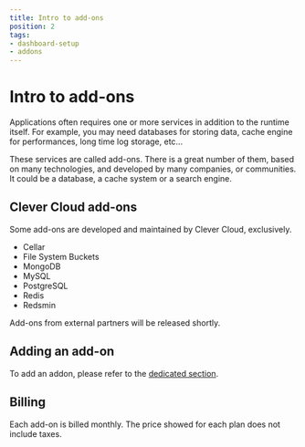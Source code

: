 ```yaml
---
title: Intro to add-ons
position: 2
tags:
- dashboard-setup
- addons
---
```


# Intro to add-ons

Applications often requires one or more services in addition to the runtime itself. For example, you may need databases
for storing data, cache engine for performances, long time log storage, etc...

These services are called add-ons. There is a great number of them, based on many technologies, and developed by many
companies, or communities. It could be a database, a cache system or a search engine.

## Clever Cloud add-ons

Some add-ons are developed and maintained by Clever Cloud, exclusively.

* Cellar
* File System Buckets
* MongoDB
* MySQL
* PostgreSQL
* Redis
* Redsmin

Add-ons from external partners will be released shortly.

## Adding an add-on

To add an addon, please refer to the [dedicated section](/doc/addons/clever-cloud-addons/).

## Billing

Each add-on is billed monthly. The price showed for each plan does not include taxes.
